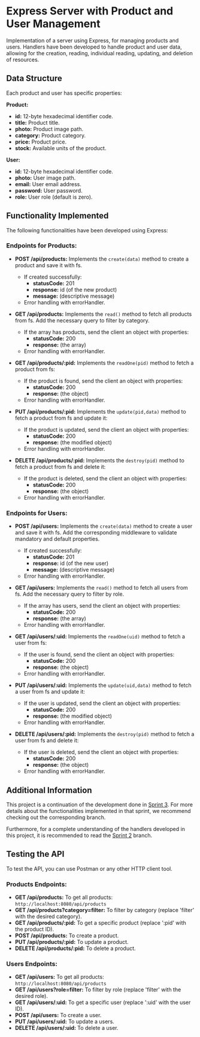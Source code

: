 # Express Server with Product and User Management

Implementation of a server using Express, for managing products and users. Handlers have been developed to handle product and user data, allowing for the creation, reading, individual reading, updating, and deletion of resources.


## Data Structure

Each product and user has specific properties:

**Product:**
- **id:** 12-byte hexadecimal identifier code.
- **title:** Product title.
- **photo:** Product image path.
- **category:** Product category.
- **price:** Product price.
- **stock:** Available units of the product.

**User:**
- **id:** 12-byte hexadecimal identifier code.
- **photo:** User image path.
- **email:** User email address.
- **password:** User password.
- **role:** User role (default is zero).

## Functionality Implemented

The following functionalities have been developed using Express:

### Endpoints for Products:

- **POST /api/products:** Implements the `create(data)` method to create a product and save it with fs.
  - If created successfully:
    - **statusCode:** 201
    - **response:** id (of the new product)
    - **message:** (descriptive message)
  - Error handling with errorHandler.

- **GET /api/products:** Implements the `read()` method to fetch all products from fs. Add the necessary query to filter by category.
  - If the array has products, send the client an object with properties:
    - **statusCode:** 200
    - **response:** (the array)
  - Error handling with errorHandler.

- **GET /api/products/:pid:** Implements the `readOne(pid)` method to fetch a product from fs:
  - If the product is found, send the client an object with properties:
    - **statusCode:** 200
    - **response:** (the object)
  - Error handling with errorHandler.

- **PUT /api/products/:pid:** Implements the `update(pid,data)` method to fetch a product from fs and update it:
  - If the product is updated, send the client an object with properties:
    - **statusCode:** 200
    - **response:** (the modified object)
  - Error handling with errorHandler.

- **DELETE /api/products/:pid:** Implements the `destroy(pid)` method to fetch a product from fs and delete it:
  - If the product is deleted, send the client an object with properties:
    - **statusCode:** 200
    - **response:** (the object)
  - Error handling with errorHandler.

### Endpoints for Users:

- **POST /api/users:** Implements the `create(data)` method to create a user and save it with fs. Add the corresponding middleware to validate mandatory and default properties.
  - If created successfully:
    - **statusCode:** 201
    - **response:** id (of the new user)
    - **message:** (descriptive message)
  - Error handling with errorHandler.

- **GET /api/users:** Implements the `read()` method to fetch all users from fs. Add the necessary query to filter by role.
  - If the array has users, send the client an object with properties:
    - **statusCode:** 200
    - **response:** (the array)
  - Error handling with errorHandler.

- **GET /api/users/:uid:** Implements the `readOne(uid)` method to fetch a user from fs:
  - If the user is found, send the client an object with properties:
    - **statusCode:** 200
    - **response:** (the object)
  - Error handling with errorHandler.

- **PUT /api/users/:uid:** Implements the `update(uid,data)` method to fetch a user from fs and update it:
  - If the user is updated, send the client an object with properties:
    - **statusCode:** 200
    - **response:** (the modified object)
  - Error handling with errorHandler.

- **DELETE /api/users/:pid:** Implements the `destroy(pid)` method to fetch a user from fs and delete it:
  - If the user is deleted, send the client an object with properties:
    - **statusCode:** 200
    - **response:** (the object)
  - Error handling with errorHandler.
 
## Additional Information

This project is a continuation of the development done in [Sprint 3](https://github.com/juanp1996/express_server/tree/sprint3). For more details about the functionalities implemented in that sprint, we recommend checking out the corresponding branch.

Furthermore, for a complete understanding of the handlers developed in this project, it is recommended to read the [Sprint 2](https://github.com/juanp1996/express_server/tree/sprint2) branch.


## Testing the API

To test the API, you can use Postman or any other HTTP client tool.

### Products Endpoints:

- **GET /api/products:** To get all products: `http://localhost:8080/api/products`
- **GET /api/products?category=filter:** To filter by category (replace 'filter' with the desired category).
- **GET /api/products/:pid:** To get a specific product (replace ':pid' with the product ID).
- **POST /api/products:** To create a product.
- **PUT /api/products/:pid:** To update a product.
- **DELETE /api/products/:pid:** To delete a product.

### Users Endpoints:

- **GET /api/users:** To get all products: `http://localhost:8080/api/products`
- **GET /api/users?role=filter:** To filter by role (replace 'filter' with the desired role).
- **GET /api/users/:uid:** To get a specific user (replace ':uid' with the user ID).
- **POST /api/users:** To create a user.
- **PUT /api/users/:uid:** To update a users.
- **DELETE /api/users/:uid:** To delete a user.
